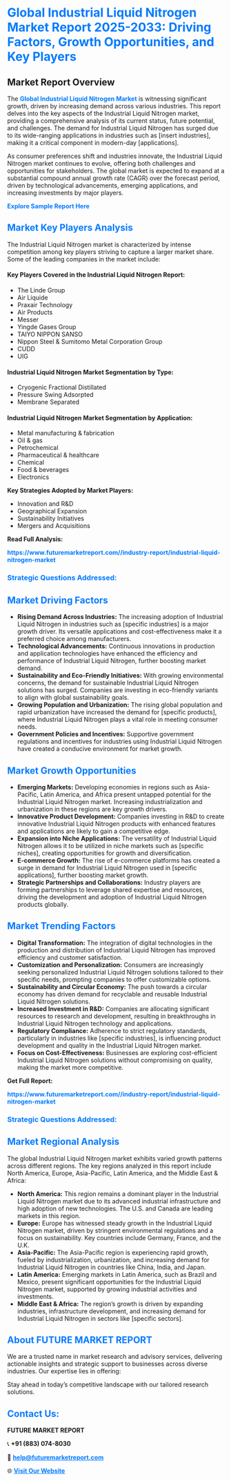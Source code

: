 <h1 style="color: #007BFF;">Global Industrial Liquid Nitrogen Market Report 2025-2033: Driving Factors, Growth Opportunities, and Key Players</h1>

<section id="overview">
<h2>Market Report Overview</h2>
<p>The <a href="https://www.futuremarketreport.com//industry-report/industrial-liquid-nitrogen-market" style="color: #007BFF; text-decoration: none;"><strong>Global Industrial Liquid Nitrogen Market</strong></a> is witnessing significant growth, driven by increasing demand across various industries. This report delves into the key aspects of the Industrial Liquid Nitrogen market, providing a comprehensive analysis of its current status, future potential, and challenges. The demand for Industrial Liquid Nitrogen has surged due to its wide-ranging applications in industries such as [insert industries], making it a critical component in modern-day [applications].</p>
<p>As consumer preferences shift and industries innovate, the Industrial Liquid Nitrogen market continues to evolve, offering both challenges and opportunities for stakeholders. The global market is expected to expand at a substantial compound annual growth rate (CAGR) over the forecast period, driven by technological advancements, emerging applications, and increasing investments by major players.</p>
</section>

<section id="overview">
<p><a href="https://www.futuremarketreport.com//request-sample/reportId=54783" style="color: #007BFF; text-decoration: none;"><strong>Explore Sample Report Here</strong></a></p>
</section>

<section id="key-players">
<h2 style="color: #007BFF;">Market Key Players Analysis</h2>
<p>The Industrial Liquid Nitrogen market is characterized by intense competition among key players striving to capture a larger market share. Some of the leading companies in the market include:</p>
<h4>Key Players Covered in the Industrial Liquid Nitrogen Report:</h4>
<ul><li>The Linde Group</li><li>Air Liquide</li><li>Praxair Technology</li><li>Air Products</li><li>Messer</li><li>Yingde Gases Group</li><li>TAIYO NIPPON SANSO</li><li>Nippon Steel &amp; Sumitomo Metal Corporation Group</li><li>CUDD</li><li>UIG</li></ul>
<h4>Industrial Liquid Nitrogen Market Segmentation by Type:</h4>
<ul><li>Cryogenic Fractional Distillated</li><li>Pressure Swing Adsorpted</li><li>Membrane Separated</li></ul>

<h4>Industrial Liquid Nitrogen Market Segmentation by Application:</h4>
<ul><li>Metal manufacturing &amp; fabrication</li><li>Oil &amp; gas</li><li>Petrochemical</li><li>Pharmaceutical &amp; healthcare</li><li>Chemical</li><li>Food &amp; beverages</li><li>Electronics</li></ul>
<p><strong>Key Strategies Adopted by Market Players:</strong></p>
<ul>
<li>Innovation and R&D</li>
<li>Geographical Expansion</li>
<li>Sustainability Initiatives</li>
<li>Mergers and Acquisitions</li>
</ul>
</section>

<section>
<p><strong>Read Full Analysis: </strong></p><a href="https://www.futuremarketreport.com//industry-report/industrial-liquid-nitrogen-market" style="color: #007BFF; text-decoration: none;"><strong>https://www.futuremarketreport.com//industry-report/industrial-liquid-nitrogen-market</strong></a>
<h3 style="color: #007BFF;">Strategic Questions Addressed:</h3>
</section>

<section id="driving-factors">
<h2 style="color: #007BFF;">Market Driving Factors</h2>
<ul>
<li><strong>Rising Demand Across Industries:</strong> The increasing adoption of Industrial Liquid Nitrogen in industries such as [specific industries] is a major growth driver. Its versatile applications and cost-effectiveness make it a preferred choice among manufacturers.</li>
<li><strong>Technological Advancements:</strong> Continuous innovations in production and application technologies have enhanced the efficiency and performance of Industrial Liquid Nitrogen, further boosting market demand.</li>
<li><strong>Sustainability and Eco-Friendly Initiatives:</strong> With growing environmental concerns, the demand for sustainable Industrial Liquid Nitrogen solutions has surged. Companies are investing in eco-friendly variants to align with global sustainability goals.</li>
<li><strong>Growing Population and Urbanization:</strong> The rising global population and rapid urbanization have increased the demand for [specific products], where Industrial Liquid Nitrogen plays a vital role in meeting consumer needs.</li>
<li><strong>Government Policies and Incentives:</strong> Supportive government regulations and incentives for industries using Industrial Liquid Nitrogen have created a conducive environment for market growth.</li>
</ul>
</section>

<section id="growth-opportunities">
<h2 style="color: #007BFF;">Market Growth Opportunities</h2>
<ul>
<li><strong>Emerging Markets:</strong> Developing economies in regions such as Asia-Pacific, Latin America, and Africa present untapped potential for the Industrial Liquid Nitrogen market. Increasing industrialization and urbanization in these regions are key growth drivers.</li>
<li><strong>Innovative Product Development:</strong> Companies investing in R&D to create innovative Industrial Liquid Nitrogen products with enhanced features and applications are likely to gain a competitive edge.</li>
<li><strong>Expansion into Niche Applications:</strong> The versatility of Industrial Liquid Nitrogen allows it to be utilized in niche markets such as [specific niches], creating opportunities for growth and diversification.</li>
<li><strong>E-commerce Growth:</strong> The rise of e-commerce platforms has created a surge in demand for Industrial Liquid Nitrogen used in [specific applications], further boosting market growth.</li>
<li><strong>Strategic Partnerships and Collaborations:</strong> Industry players are forming partnerships to leverage shared expertise and resources, driving the development and adoption of Industrial Liquid Nitrogen products globally.</li>
</ul>
</section>

<section id="trending-factors">
<h2 style="color: #007BFF;">Market Trending Factors</h2>
<ul>
<li><strong>Digital Transformation:</strong> The integration of digital technologies in the production and distribution of Industrial Liquid Nitrogen has improved efficiency and customer satisfaction.</li>
<li><strong>Customization and Personalization:</strong> Consumers are increasingly seeking personalized Industrial Liquid Nitrogen solutions tailored to their specific needs, prompting companies to offer customizable options.</li>
<li><strong>Sustainability and Circular Economy:</strong> The push towards a circular economy has driven demand for recyclable and reusable Industrial Liquid Nitrogen solutions.</li>
<li><strong>Increased Investment in R&D:</strong> Companies are allocating significant resources to research and development, resulting in breakthroughs in Industrial Liquid Nitrogen technology and applications.</li>
<li><strong>Regulatory Compliance:</strong> Adherence to strict regulatory standards, particularly in industries like [specific industries], is influencing product development and quality in the Industrial Liquid Nitrogen market.</li>
<li><strong>Focus on Cost-Effectiveness:</strong> Businesses are exploring cost-efficient Industrial Liquid Nitrogen solutions without compromising on quality, making the market more competitive.</li>
</ul>
</section>

<section>
<p><strong>Get Full Report: </strong></p><a href="https://www.futuremarketreport.com//industry-report/industrial-liquid-nitrogen-market" style="color: #007BFF; text-decoration: none;"><strong>https://www.futuremarketreport.com//industry-report/industrial-liquid-nitrogen-market</strong></a>
<h3 style="color: #007BFF;">Strategic Questions Addressed:</h3>
</section>


<section id="regional-analysis">
<h2 style="color: #007BFF;">Market Regional Analysis</h2>
<p>The global Industrial Liquid Nitrogen market exhibits varied growth patterns across different regions. The key regions analyzed in this report include North America, Europe, Asia-Pacific, Latin America, and the Middle East & Africa:</p>
<ul>
<li><strong>North America:</strong> This region remains a dominant player in the Industrial Liquid Nitrogen market due to its advanced industrial infrastructure and high adoption of new technologies. The U.S. and Canada are leading markets in this region.</li>
<li><strong>Europe:</strong> Europe has witnessed steady growth in the Industrial Liquid Nitrogen market, driven by stringent environmental regulations and a focus on sustainability. Key countries include Germany, France, and the U.K.</li>
<li><strong>Asia-Pacific:</strong> The Asia-Pacific region is experiencing rapid growth, fueled by industrialization, urbanization, and increasing demand for Industrial Liquid Nitrogen in countries like China, India, and Japan.</li>
<li><strong>Latin America:</strong> Emerging markets in Latin America, such as Brazil and Mexico, present significant opportunities for the Industrial Liquid Nitrogen market, supported by growing industrial activities and investments.</li>
<li><strong>Middle East & Africa:</strong> The region’s growth is driven by expanding industries, infrastructure development, and increasing demand for Industrial Liquid Nitrogen in sectors like [specific sectors].</li>
</ul>
</section>

<footer>
<h2 style="color: #007BFF;">About FUTURE MARKET REPORT</h2>
<p>We are a trusted name in market research and advisory services, delivering actionable insights and strategic support to businesses across diverse industries. Our expertise lies in offering:</p>

<p>Stay ahead in today’s competitive landscape with our tailored research solutions.</p>

<h2 style="color: #007BFF;">Contact Us:</h2>
<p><strong>FUTURE MARKET REPORT</strong></p>
<p>📞 <strong>+91 (883) 074-8030</strong></p>
<p>📧 <strong><a href="mailto:help@futuremarketreport.com" style="color: #007BFF;">help@futuremarketreport.com</a></strong></p>
<p>🌐 <strong><a href="https://www.futuremarketreport.com/" style="color: #007BFF;">Visit Our Website</a></strong></p>
</footer>